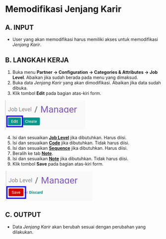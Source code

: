 # Memodifikasi Jenjang Karir

## A. INPUT

* User yang akan memodifikasi harus memiliki akses untuk memodifikasi *Jenjang Karir*.

## B. LANGKAH KERJA

1. Buka menu **Partner -> Configuration -> Categories & Attributes -> Job Level**. Abaikan jika sudah berada pada menu yang dimaksud.
2. Buka data *Jenjang Karir* yang akan dimodifikasi. Abaikan jika data sudah dibuka.
3. Klik tombol **Edit** pada bagian atas-kiri form.

![](../../../img/jenjang-karir/tombol-edit.png)

4. Isi dan sesuaikan **[Job Level](./penjelasan.md#field-name)** jika dibutuhkan. Harus diisi.
5. Isi dan sesuaikan **[Code](./penjelasan.md#field-code)** jika dibutuhkan. Tidak harus diisi.
6. Isi dan sesuaikan **[Sequence](./penjelasan.md#field-sequence-id)** jika dibutuhkan. Harus diisi.
7. Beralih ke tab **[Note](./penjelasan.md#tab-note)**.
8. Isi dan sesuaikan **[Note](./penjelasan.md#field-note)** jika dibutuhkan. Tidak harus diisi.
9. Klik tombol **Save** pada bagian atas-kiri form.

![](../../../img/jenjang-karir/tombol-simpan-modifikasi.png)

## C. OUTPUT

* Data *Jenjang Karir* akan berubah sesuai dengan perubahan yang dilakukan.

